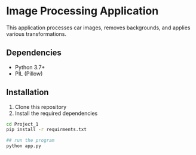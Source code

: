 # Image Processing Application

This application processes car images, removes backgrounds, and applies various transformations.

## Dependencies

- Python 3.7+
- PIL (Pillow)

## Installation

1. Clone this repository
2. Install the required dependencies

```bash
cd Project_1
pip install -r requirments.txt

## run the program
python app.py
```
